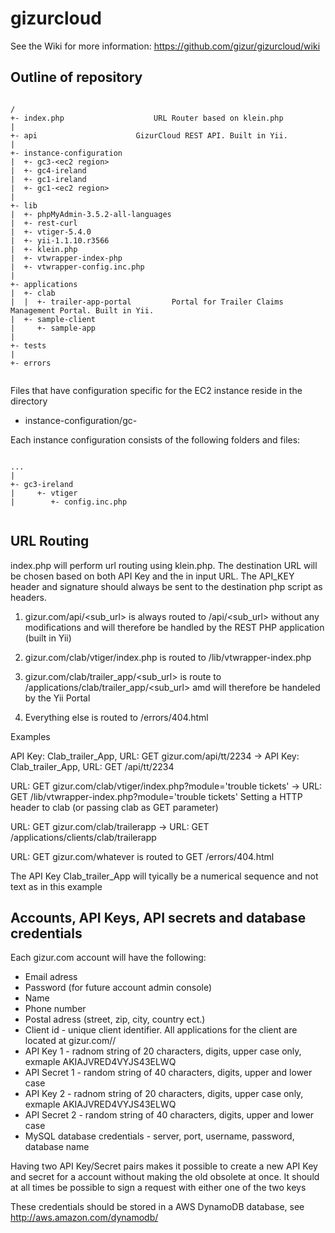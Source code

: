 gizurcloud
==========

See the Wiki for more information: https://github.com/gizur/gizurcloud/wiki


Outline of repository
---------------------


``` text

/
+- index.php					URL Router based on klein.php
|
+- api						GizurCloud REST API. Built in Yii.
| 
+- instance-configuration
|  +- gc3-<ec2 region>
|  +- gc4-ireland
|  +- gc1-ireland
|  +- gc1-<ec2 region>
|
+- lib
|  +- phpMyAdmin-3.5.2-all-languages
|  +- rest-curl
|  +- vtiger-5.4.0
|  +- yii-1.1.10.r3566
|  +- klein.php
|  +- vtwrapper-index-php
|  +- vtwrapper-config.inc.php
|
+- applications 
|  +- clab
|  |  +- trailer-app-portal			Portal for Trailer Claims Management Portal. Built in Yii.
|  +- sample-client
|     +- sample-app
|
+- tests
|
+- errors


```

Files that have configuration specific for the EC2 instance reside in the directory 

* instance-configuration/gc<gizur cloud number>-<ec2 region>


Each instance configuration consists of the following folders and files:


``` text

...
|
+- gc3-ireland
|     +- vtiger
|        +- config.inc.php


```



URL Routing
-----------

index.php will perform url routing using klein.php. The destination URL will be chosen based on both API Key and the in input URL. The API_KEY header and signature should always be sent to the destination php script as headers.

1. gizur.com/api/<sub_url> is always routed to /api/<sub_url> without any modifications and will therefore be handled by the REST PHP application (built in Yii)

2. gizur.com/clab/vtiger/index.php<parmas> is routed to /lib/vtwrapper-index.php<params> 

3. gizur.com/clab/trailer_app/<sub_url> is route to /applications/clab/trailer_app/<sub_url> amd will therefore be handeled by the Yii Portal

4. Everything else is routed to /errors/404.html


Examples

API Key: Clab_trailer_App, URL: GET gizur.com/api/tt/2234
-> API Key: Clab_trailer_App, URL: GET /api/tt/2234

URL: GET gizur.com/clab/vtiger/index.php?module='trouble tickets'
-> URL: GET /lib/vtwrapper-index.php?module='trouble tickets' Setting a HTTP header to clab (or passing clab as GET parameter)

URL: GET gizur.com/clab/trailerapp
-> URL: GET /applications/clients/clab/trailerapp

URL: GET gizur.com/whatever is routed to GET /errors/404.html

The API Key Clab_trailer_App will tyically be a numerical sequence and not text as in this example


Accounts, API Keys, API secrets and database credentials
----------------------------------------------

Each gizur.com account will have the following:

* Email adress
* Password (for future account admin console)
* Name
* Phone number
* Postal adress (street, zip, city, country ect.)
* Client id - unique client identifier. All applications for the client are located at gizur.com/<clientid>/<application id>
* API Key 1 - radnom string of 20 characters, digits, upper case only, exmaple AKIAJVRED4VYJS43ELWQ
* API Secret 1  - random string of 40 characters, digits, upper and lower case
* API Key 2 - radnom string of 20 characters, digits, upper case only, exmaple AKIAJVRED4VYJS43ELWQ
* API Secret 2  - random string of 40 characters, digits, upper and lower case
* MySQL database credentials - server, port, username, password, database name

Having two API Key/Secret pairs makes it possible to create a new API Key and secret for a account without making the old obsolete at once. It should at all times be possible to sign a request with either one of the two keys

These credentials should be stored in a AWS DynamoDB database, see http://aws.amazon.com/dynamodb/

